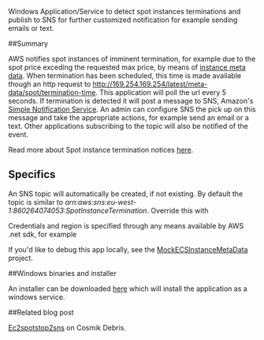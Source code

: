 Windows Application/Service to detect spot instances terminations and publish to SNS for further customized notification for example sending emails or text.

##Summary

AWS notifies spot instances of imminent termination, for example due to the spot price exceding the requested max price, by means of [instance meta data](http://docs.aws.amazon.com/AWSEC2/latest/UserGuide/ec2-instance-metadata.html). When termination has been scheduled, this time is made available though an http request to http://169.254.169.254/latest/meta-data/spot/termination-time. This application will poll the url every 5 seconds. If termination is detected it will post a message to SNS, Amazon's [Simple Notification Service](http://aws.amazon.com/sns/). An admin can configure SNS the pick up on this message and take the appropriate actions, for example send an email or a text. Other applications subscribing to the topic will also be notified of the event.

Read more about Spot instance termination notices [here](https://aws.amazon.com/blogs/aws/new-ec2-spot-instance-termination-notices/?sc_ichannel=em&sc_icountry=global&sc_icampaigntype=launch&sc_icampaign=em_130420040&sc_idetail=em_66267057&ref_=pe_395030_130420040_8).

## Specifics

An SNS topic will automatically be created, if not existing. By default the topic is similar to *arn:aws:sns:eu-west-1:860264074053:SpotInstanceTermination*. Override this with

   <appSettings>
       <add key="Topic" value="MyTopic" />
   </appSettings>

Credentials and region is specified through any means available by AWS .net sdk, for example

   <appSettings>
       <add key="AWSRegion" value="eu-west-1" />
   </appSettings>

If you'd like to debug this app locally, see the [MockECSInstanceMetaData](https://github.com/camitz/MockEC2InstanceMetaData) project.


##Windows binaries and installer

An installer can be downloaded [here](https://github.com/camitz/EC2SpotStop2SNS/releases/latest) which will install the application as a windows service.

##Related blog post

[Ec2spotstop2sns](http://blog.simpletask.se/post/ec2spotstop2sns) on Cosmik Debris.